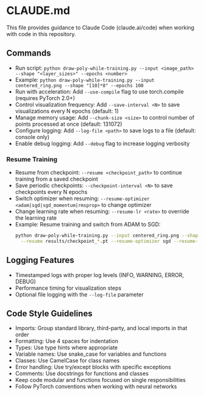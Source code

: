 # CLAUDE.md

This file provides guidance to Claude Code (claude.ai/code) when working with code in this repository.

## Commands
- Run script: `python draw-poly-while-training.py --input <image_path> --shape "<layer_sizes>" --epochs <number>`
- Example: `python draw-poly-while-training.py --input centered_ring.png --shape "[10]*8" --epochs 100`
- Run with acceleration: Add `--use-compile` flag to use torch.compile (requires PyTorch 2.0+)
- Control visualization frequency: Add `--save-interval <N>` to save visualizations every N epochs (default: 1)
- Manage memory usage: Add `--chunk-size <size>` to control number of points processed at once (default: 131072)
- Configure logging: Add `--log-file <path>` to save logs to a file (default: console only)
- Enable debug logging: Add `--debug` flag to increase logging verbosity

### Resume Training
- Resume from checkpoint: `--resume <checkpoint_path>` to continue training from a saved checkpoint
- Save periodic checkpoints: `--checkpoint-interval <N>` to save checkpoints every N epochs
- Switch optimizer when resuming: `--resume-optimizer <adam|sgd|sgd_momentum|rmsprop>` to change optimizer
- Change learning rate when resuming: `--resume-lr <rate>` to override the learning rate
- Example: Resume training and switch from ADAM to SGD:
  ```bash
  python draw-poly-while-training.py --input centered_ring.png --shape "[10]*8" --epochs 200 \
    --resume results/checkpoint_*.pt --resume-optimizer sgd --resume-lr 0.01
  ```

## Logging Features
- Timestamped logs with proper log levels (INFO, WARNING, ERROR, DEBUG)
- Performance timing for visualization steps
- Optional file logging with the `--log-file` parameter

## Code Style Guidelines
- Imports: Group standard library, third-party, and local imports in that order
- Formatting: Use 4 spaces for indentation
- Types: Use type hints where appropriate
- Variable names: Use snake_case for variables and functions
- Classes: Use CamelCase for class names
- Error handling: Use try/except blocks with specific exceptions
- Comments: Use docstrings for functions and classes
- Keep code modular and functions focused on single responsibilities
- Follow PyTorch conventions when working with neural networks